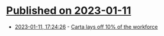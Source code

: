 # [Published on 2023-01-11](index.md)

* [2023-01-11, 17:24:26](https://news.ycombinator.com/item?id=34341186) - [Carta lays off 10% of the workforce](https://news.ycombinator.com/item?id=34341186)
